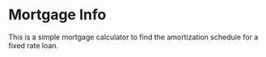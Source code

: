 # Mortgage Info

This is a simple mortgage calculator
to find the amortization schedule for a
fixed rate loan.
